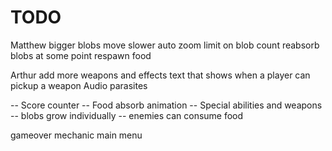 # TODO

Matthew
    bigger blobs move slower
    auto zoom
    limit on blob count
    reabsorb blobs at some point
    respawn food

Arthur
    add more weapons and effects
    text that shows when a player can pickup a weapon
    Audio
    parasites

-- Score counter
-- Food absorb animation
-- Special abilities and weapons
-- blobs grow individually
-- enemies can consume food

gameover mechanic
main menu

